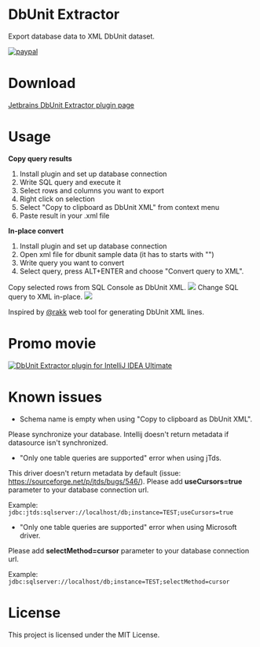 # DbUnit Extractor

Export database data to XML DbUnit dataset.

[![paypal](https://www.paypalobjects.com/en_US/i/btn/btn_donate_LG.gif)](https://www.paypal.com/cgi-bin/webscr?cmd=_s-xclick&hosted_button_id=43EEBTD2V4L6E)

# Download

[Jetbrains DbUnit Extractor plugin page](https://plugins.jetbrains.com/plugin/7958?pr=idea)

# Usage

**Copy query results**

1. Install plugin and set up database connection
2. Write SQL query and execute it
3. Select rows and columns you want to export
4. Right click on selection
5. Select "Copy to clipboard as DbUnit XML" from context menu
6. Paste result in your .xml file

**In-place convert**

1. Install plugin and set up database connection
2. Open xml file for dbunit sample data (it has to starts with "<dataset>")
3. Write query you want to convert
4. Select query, press ALT+ENTER and choose "Convert query to XML".

Copy selected rows from SQL Console as DbUnit XML.
![](https://raw.githubusercontent.com/kTT/dbunit-extractor/master/dbunit-extractor.png)
Change SQL query to XML in-place.
![](https://raw.githubusercontent.com/kTT/dbunit-extractor/master/in-place.gif)

Inspired by [@rakk](https://github.com/rakk) web tool for generating DbUnit XML lines.

# Promo movie

[![DbUnit Extractor plugin for IntelliJ IDEA Ultimate](http://img.youtube.com/vi/YjBO2bImpvY/0.jpg)](http://www.youtube.com/watch?v=YjBO2bImpvY)

# Known issues

* Schema name is empty when using "Copy to clipboard as DbUnit XML".

Please synchronize your database. Intellij doesn't return metadata if datasource isn't synchronized.

* "Only one table queries are supported" error when using jTds.

This driver doesn't return metadata by default (issue: https://sourceforge.net/p/jtds/bugs/546/). Please add **useCursors=true** parameter to your database connection url.

Example: `jdbc:jtds:sqlserver://localhost/db;instance=TEST;useCursors=true`

* "Only one table queries are supported" error when using Microsoft driver.

Please add **selectMethod=cursor** parameter to your database connection url.

Example: `jdbc:sqlserver://localhost/db;instance=TEST;selectMethod=cursor`

# License

This project is licensed under the MIT License.
